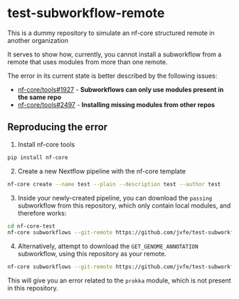 # test-subworkflow-remote
This is a dummy repository to simulate an nf-core structured remote in another organization

It serves to show how, currently, you cannot install a subworkflow from a remote that uses
modules from more than one remote.

The error in its current state is better described by the following issues:

- [nf-core/tools#1927](https://github.com/nf-core/tools/issues/1927) - **Subworkflows can only use modules present in the same repo**
- [nf-core/tools#2497](https://github.com/nf-core/tools/issues/2497) -  **Installing missing modules from other repos**

## Reproducing the error

1. Install nf-core tools

```bash
pip install nf-core
```

2. Create a new Nextflow pipeline with the nf-core template

```bash
nf-core create --name test --plain --description test --author test
```

3. Inside your newly-created pipeline, you can download the `passing` subworkflow from this repository, which only contain local modules, and therefore works:

```bash
cd nf-core-test
nf-core subworkflows --git-remote https://github.com/jvfe/test-subworkflow-remote install passing
```

4. Alternatively, attempt to download the `GET_GENOME_ANNOTATION` subworkflow, using this repository as your remote.

```bash
nf-core subworkflows --git-remote https://github.com/jvfe/test-subworkflow-remote install get_genome_annotation
```

This will give you an error related to the `prokka` module, which is not present in this repository.
